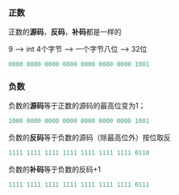 ### 正数

正数的**源码**，**反码**，**补码**都是一样的

9 --> int 4个字节 --> 一个字节八位 --> 32位

```c
0000 0000 0000 0000 0000 0000 0000 1001
```

### 负数

负数的**源码**等于正数的源码的最高位变为1；

```c
1000 0000 0000 0000 0000 0000 0000 1001
```

负数的**反码**等于负数的源码（除最高位外）按位取反

```c
1111 1111 1111 1111 1111 1111 1111 0110
```

负数的**补码**等于负数的反码+1

```c
1111 1111 1111 1111 1111 1111 1111 0111
```

